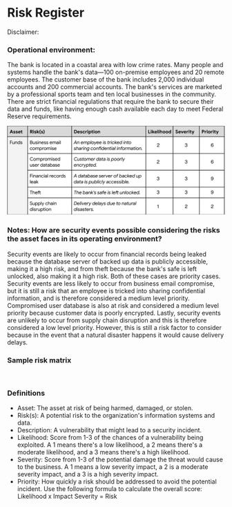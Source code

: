 # Risk Register

Disclaimer:

### Operational environment:
The bank is located in a coastal area with low crime rates. Many people and systems handle the bank's
data—100 on-premise employees and 20 remote employees. The customer base of the bank includes
2,000 individual accounts and 200 commercial accounts. The bank's services are marketed by a
professional sports team and ten local businesses in the community. There are strict financial
regulations that require the bank to secure their data and funds, like having enough cash available
each day to meet Federal Reserve requirements.

<img src="https://github.com/melaniedaniel7/Score-risks-based-on-their-likelihood-and-severity/blob/504dbbb01438fca79b27dc17b5f99100591001d4/Screenshot%202024-10-21%20at%2014.05.36.png" width="600" />

### Notes: How are security events possible considering the risks the asset faces in its operating environment?
Security events are likely to occur from financial records being leaked because the database server of backed up
data is publicly accessible, making it a high risk, and from theft because the bank's safe is left unlocked, also making it a high risk. 
Both of these cases are priority cases.
Security events are less likely to occur from business email compromise, but it is still a risk that an employee is tricked into
sharing confidential information, and is therefore considered a medium level priority. Compromised user database is also at risk and considered a medium level priority because
customer data is poorly encrypted.
Lastly, security events are unlikely to occur from supply chain disruption and this is therefore considered a low level priority. However, this is still a risk factor to consider 
because in the event that a natural disaster happens it would cause delivery delays.

### Sample risk matrix

<img src="" width="500" />

### Definitions
- Asset: The asset at risk of being harmed, damaged, or stolen.
- Risk(s): A potential risk to the organization's information systems and data.
- Description: A vulnerability that might lead to a security incident.
- Likelihood: Score from 1-3 of the chances of a vulnerability being exploited. A 1 means there's a low
likelihood, a 2 means there's a moderate likelihood, and a 3 means there's a high likelihood.
- Severity: Score from 1-3 of the potential damage the threat would cause to the business. A 1 means a
low severity impact, a 2 is a moderate severity impact, and a 3 is a high severity impact.
- Priority: How quickly a risk should be addressed to avoid the potential incident. Use the following
formula to calculate the overall score: Likelihood x Impact Severity = Risk
